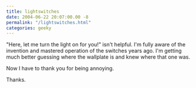 ```yaml
---
title: lightswitches
date: 2004-06-22 20:07:00.00 -8
permalink: "/lightswitches.html"
categories: geeky
---
```


"Here, let me turn the light on for you!" isn't helpful. I'm fully aware of the invention and mastered operation of the switches years ago. I'm getting much better guessing where the wallplate is and knew where that one was.

Now I have to thank you for being annoying.

Thanks.
